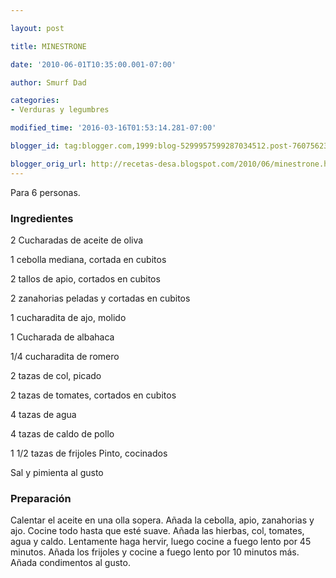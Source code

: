```yaml
---

layout: post

title: MINESTRONE

date: '2010-06-01T10:35:00.001-07:00'

author: Smurf Dad

categories:
- Verduras y legumbres

modified_time: '2016-03-16T01:53:14.281-07:00'

blogger_id: tag:blogger.com,1999:blog-5299957599287034512.post-7607562306622668170

blogger_orig_url: http://recetas-desa.blogspot.com/2010/06/minestrone.html
---
```


Para 6 personas.

<h3>Ingredientes</h3>

2 Cucharadas de aceite de oliva

1 cebolla mediana, cortada en cubitos

2 tallos de apio, cortados en cubitos

2 zanahorias peladas y cortadas en cubitos

1 cucharadita de ajo, molido

1 Cucharada de albahaca

1/4 cucharadita de romero

2 tazas de col, picado

2 tazas de tomates, cortados en cubitos

4 tazas de agua

4 tazas de caldo de pollo

1 1/2 tazas de frijoles Pinto, cocinados

Sal y pimienta al gusto

<h3>Preparación</h3>

Calentar el aceite en una olla sopera. Añada la cebolla, apio, zanahorias y ajo. Cocine todo hasta que esté suave. Añada las hierbas, col, tomates, agua y caldo. Lentamente haga hervir, luego cocine a fuego lento por 45 minutos. Añada los frijoles y cocine a fuego lento por 10 minutos más. Añada condimentos al gusto.